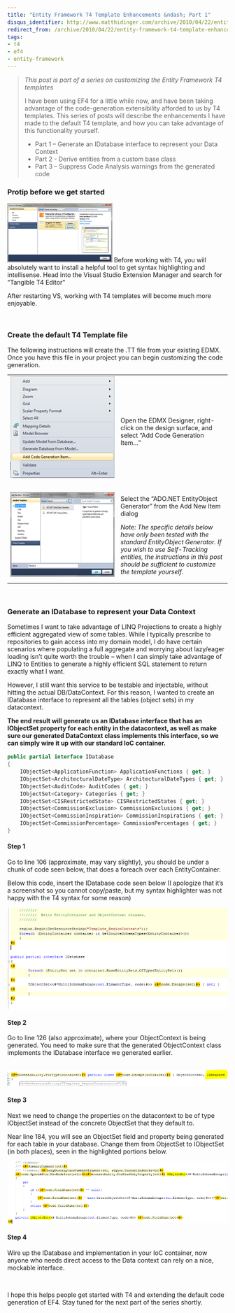 ```yaml
---
title: "Entity Framework T4 Template Enhancements &ndash; Part 1"
disqus_identifier: http://www.matthidinger.com/archive/2010/04/22/entity-framework-t4-template-enhancements-ndash-part-1.aspx
redirect_from: /archive/2010/04/22/entity-framework-t4-template-enhancements-ndash-part-1.aspx/
tags: 
- t4
- ef4
- entity-framework
---
```

> *This post is part of a series on customizing the Entity Framework T4 templates*
>
> I have been using EF4 for a little while now, and have been taking advantage of the code-generation extensibility afforded to us by T4 templates. This series of posts will describe the enhancements I have made to the default T4 template, and how you can take advantage of this functionality yourself.
>
> -   Part 1 – Generate an IDatabase interface to represent your Data Context
> -   Part 2 - Derive entities from a custom base class
> -   Part 3 – Suppress Code Analysis warnings from the generated code

### Protip before we get started

![](/images/subtext-content/EntityFrameworkT4TemplateEnhancementsPar_A140/image_thumb.png)
Before working with T4, you will absolutely want to install a helpful tool to get syntax highlighting and intellisense. Head into the Visual Studio Extension Manager and search for “Tangible T4 Editor”

After restarting VS, working with T4 templates will become much more enjoyable.

 

### Create the default T4 Template file

The following instructions will create the .TT file from your existing EDMX. Once you have this file in your project you can begin customizing the code generation.

<table>
<colgroup>
<col width="50%" />
<col width="50%" />
</colgroup>
<tbody>
<tr class="odd">
<td><a href="/images/subtext-content/EntityFrameworkT4TemplateEnhancementsPar_A140/image_3.png"><img src="/images/subtext-content/EntityFrameworkT4TemplateEnhancementsPar_A140/image_thumb_3.png" title="image" alt="image" width="240" height="233" /></a> </td>
<td>Open the EDMX Designer, right-click on the design surface, and select “Add Code Generation Item…”</td>
</tr>
<tr class="even">
<td><a href="/images/subtext-content/EntityFrameworkT4TemplateEnhancementsPar_A140/image_4.png"><img src="/images/subtext-content/EntityFrameworkT4TemplateEnhancementsPar_A140/image_thumb_4.png" title="image" alt="image" width="343" height="193" /></a></td>
<td><p>Select the “ADO.NET EntityObject Generator” from the Add New Item dialog</p>
<p><em>Note: The specific details below have only been tested with the standard EntityObject Generator. If you wish to use Self-Tracking entities, the instructions in this post should be sufficient to customize the template yourself.</em></p></td>
</tr>
</tbody>
</table>

 

### Generate an IDatabase to represent your Data Context

Sometimes I want to take advantage of LINQ Projections to create a highly efficient aggregated view of some tables. While I typically prescribe to repositories to gain access into my domain model, I do have certain scenarios where populating a full aggregate and worrying about lazy/eager loading isn’t quite worth the trouble – when I can simply take advantage of LINQ to Entities to generate a highly efficient SQL statement to return exactly what I want.

However, I still want this service to be testable and injectable, without hitting the actual DB/DataContext. For this reason, I wanted to create an IDatabase interface to represent all the tables (object sets) in my datacontext.

**The end result will generate us an IDatabase interface that has an IObjectSet property for each entity in the datacontext, as well as make sure our generated DataContext class implements this interface, so we can simply wire it up with our standard IoC container.**

```csharp
public partial interface IDatabase
{
    IObjectSet<ApplicationFunction> ApplicationFunctions { get; }
    IObjectSet<ArchitecturalDateType> ArchitecturalDateTypes { get; }
    IObjectSet<AuditCode> AuditCodes { get; }
    IObjectSet<Category> Categories { get; }
    IObjectSet<CISRestrictedState> CISRestrictedStates { get; }
    IObjectSet<CommissionExclusion> CommissionExclusions { get; }
    IObjectSet<CommissionInspiration> CommissionInspirations { get; }
    IObjectSet<CommissionPercentage> CommissionPercentages { get; }
}
```

#### Step 1

Go to line 106 (approximate, may vary slightly), you should be under a chunk of code seen below, that does a foreach over each EntityContainer.

Below this code, insert the IDatabase code seen below (I apologize that it’s a screenshot so you cannot copy/paste, but my syntax highlighter was not happy with the T4 syntax for some reason)

![](/images/subtext-content/EntityFrameworkT4TemplateEnhancementsPar_A140/image_thumb_5.png)


#### Step 2

Go to line 126 (also approximate), where your ObjectContext is being generated. You need to make sure that the generated ObjectContext class implements the IDatabase interface we generated earlier.

 ![](/images/subtext-content/EntityFrameworkT4TemplateEnhancementsPar_A140/image_thumb_6.png)


#### Step 3

Next we need to change the properties on the datacontext to be of type IObjectSet instead of the concrete ObjectSet that they default to.

Near line 184, you will see an ObjectSet field and property being generated for each table in your database. Change them from ObjectSet to IObjectSet (in both places), seen in the highlighted portions below.

![](/images/subtext-content/EntityFrameworkT4TemplateEnhancementsPar_A140/image_thumb_7.png)


#### Step 4

Wire up the IDatabase and implementation in your IoC container, now anyone who needs direct access to the Data context can rely on a nice, mockable interface.

 

I hope this helps people get started with T4 and extending the default code generation of EF4. Stay tuned for the next part of the series shortly.

 

